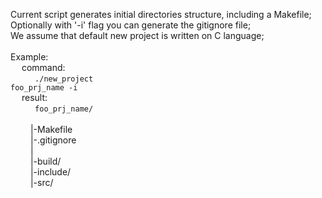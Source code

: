 Current script generates initial directories structure, including a Makefile; <br>
Optionally with '-i' flag you can generate the gitignore file; <br>
We assume that default new project is written on C language; <br>
<br>
Example:												<br>
&emsp;			command: 								<br>
&emsp;&emsp;
<code>
	./new_project foo_prj_name -i
</code><br>
&emsp;
		result:
<br>
&emsp;&emsp;
<code>
			foo_prj_name/
</code>
<br>
&emsp;&emsp;
			|-Makefile
<br>
&emsp;&emsp;
			|-.gitignore
<br>
&emsp;&emsp;
			|
<br>
&emsp;&emsp;
			|-build/
<br>
&emsp;&emsp;
			|-include/
<br>
&emsp;&emsp;
			|-src/
